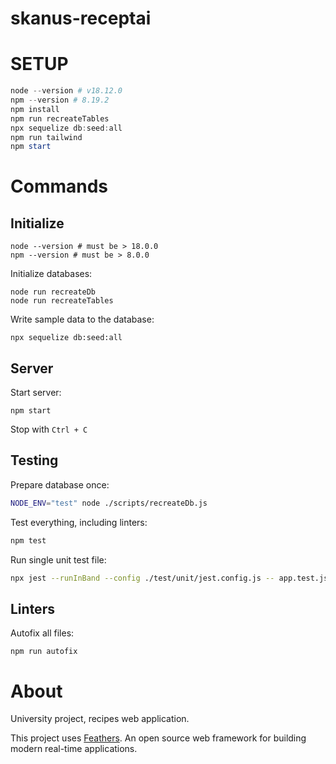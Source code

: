 # skanus-receptai

# SETUP

```powershell
node --version # v18.12.0
npm --version # 8.19.2
npm install
npm run recreateTables
npx sequelize db:seed:all
npm run tailwind
npm start
```

# Commands

## Initialize

```
node --version # must be > 18.0.0
npm --version # must be > 8.0.0
```

Initialize databases:

```
node run recreateDb
node run recreateTables
```

Write sample data to the database:

```
npx sequelize db:seed:all
```

## Server

Start server:

```
npm start
```

Stop with `Ctrl + C`

## Testing

Prepare database once:

```sh
NODE_ENV="test" node ./scripts/recreateDb.js
```

Test everything, including linters:

```sh
npm test
```

Run single unit test file:

```sh
npx jest --runInBand --config ./test/unit/jest.config.js -- app.test.js
```

## Linters

Autofix all files:

```
npm run autofix
```

# About

University project, recipes web application.

This project uses [Feathers](http://feathersjs.com). An open source web framework for building modern real-time applications.
